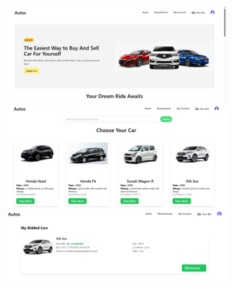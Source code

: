 ![image alt](https://raw.githubusercontent.com/SumindaBandara/VehicleBiddingSite/refs/heads/main/Screenshot%202025-09-17%20010331.png)
![image alt](https://raw.githubusercontent.com/SumindaBandara/VehicleBiddingSite/refs/heads/main/Screenshot%202025-09-17%20010357.png)
![image alt](https://raw.githubusercontent.com/SumindaBandara/VehicleBiddingSite/refs/heads/main/Screenshot%202025-09-17%20010451.png)

